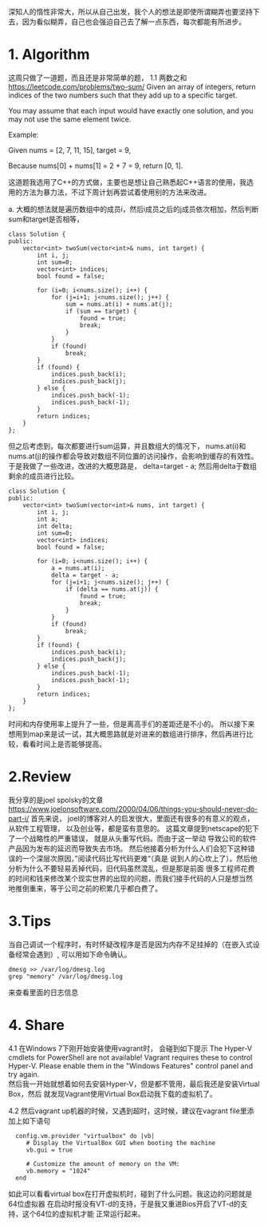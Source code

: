 深知人的惰性非常大，所以从自己出发，我个人的想法是即使所谓糊弄也要坚持下去，因为看似糊弄，自己也会强迫自己去了解一点东西，每次都能有所进步。


# 1. Algorithm
这周只做了一道题，而且还是非常简单的题，
1.1 两数之和
https://leetcode.com/problems/two-sum/
Given an array of integers, return indices of the two numbers such that they add up to a specific target.

You may assume that each input would have exactly one solution, and you may not use the same element twice.

Example:

Given nums = [2, 7, 11, 15], target = 9,

Because nums[0] + nums[1] = 2 + 7 = 9,
return [0, 1].


这道题我选用了C++的方式做，主要也是想让自己熟悉起C++语言的使用，我选用的方法为暴力法，不过下周计划再尝试着使用别的方法来改进。

a. 大概的想法就是遍历数组中的成员i，然后i成员之后的j成员依次相加，然后判断sum和target是否相等，
```
class Solution {
public:
    vector<int> twoSum(vector<int>& nums, int target) {
        int i, j;
        int sum=0;
        vector<int> indices;
        bool found = false;

        for (i=0; i<nums.size(); i++) {
            for (j=i+1; j<nums.size(); j++) {
                sum = nums.at(i) + nums.at(j);
                if (sum == target) {
                    found = true;
                    break;
                }                    
            }
            if (found)
                break;
        }
        if (found) {
            indices.push_back(i);
            indices.push_back(j);                       
        } else {
            indices.push_back(-1);
            indices.push_back(-1);
        }
        return indices;
    }
};
```

但之后考虑到，每次都要进行sum运算，并且数组大的情况下， nums.at(i)和nums.at(j)的操作都会导致对数组不同位置的访问操作，会影响到缓存的有效性。
于是我做了一些改进，改进的大概思路是， 
	delta=target - a;
然后用delta于数组剩余的成员进行比较。
```
class Solution {
public:
    vector<int> twoSum(vector<int>& nums, int target) {
        int i, j;
        int a;
        int delta;
        int sum=0;
        vector<int> indices;
        bool found = false;

        for (i=0; i<nums.size(); i++) {
            a = nums.at(i);
            delta = target - a;
            for (j=i+1; j<nums.size(); j++) {                
                if (delta == nums.at(j)) {
                    found = true;
                    break;
                }
            }
            if (found)
                break;
        }
        if (found) {
            indices.push_back(i);
            indices.push_back(j);                       
        } else {
            indices.push_back(-1);
            indices.push_back(-1);
        }
        return indices;
    }
};
```
时间和内存使用率上提升了一些，但是离高手们的差距还是不小的。 
所以接下来想用到map来是试一试，其大概思路就是对进来的数组进行排序，然后再进行比较，看看时间上是否能够提高。


# 2.Review 
我分享的是joel spolsky的文章
https://www.joelonsoftware.com/2000/04/06/things-you-should-never-do-part-i/
首先来说， joel的博客对人的启发很大，里面还有很多的有意义的观点，从软件工程管理，
以及创业等，都是蛮有意思的。
这篇文章提到netscape的犯下了一个战略性的严重错误， 就是从头重写代码。而由于这一举动
导致公司的软件产品因为发布的延迟而导致失去市场。
然后他接着分析为什么人们会犯下这种错误的一个深层次原因，”阅读代码比写代码更难“（真是
说到人的心坎上了）。然后他分析为什么不要轻易丢掉代码，旧代码虽然混乱，但是那是前面
很多工程师花费的时间和钱来修改某个现实世界的出现的问题，而我们接手代码的人只是想当然
地推倒重来，等于公司之前的积累几乎都白费了。


# 3.Tips
当自己调试一个程序时，有时怀疑改程序是否是因为内存不足挂掉的（在嵌入式设备经常会遇到）,
可以用如下命令确认。
```
dmesg >> /var/log/dmesg.log 
grep "memory" /var/log/dmesg.log 
```
来查看里面的日志信息



# 4. Share
4.1 
在Windows 7下刚开始安装使用vagrant时， 会碰到如下提示
The Hyper-V cmdlets for PowerShell are not available! Vagrant
requires these to control Hyper-V. Please enable them in the
"Windows Features" control panel and try again.			
然后我一开始就想着如何去安装Hyper-V，但是都不管用，最后我还是安装Virtual Box，然后
就发现Vagrant使用Virtual Box启动我下载的虚拟机了。 

4.2 
然后vagrant up机器的时候，又遇到超时，这时候，建议在vagrant file里添加上如下语句
```
  config.vm.provider "virtualbox" do |vb|
     # Display the VirtualBox GUI when booting the machine
     vb.gui = true
  
     # Customize the amount of memory on the VM:
     vb.memory = "1024"
  end
```
如此可以看看virtual box在打开虚拟机时，碰到了什么问题。我这边的问题就是64位虚拟器
在启动时报没有VT-d的支持，于是我又重进Bios开启了VT-d的支持，这个64位的虚拟机才能
正常运行起来。
